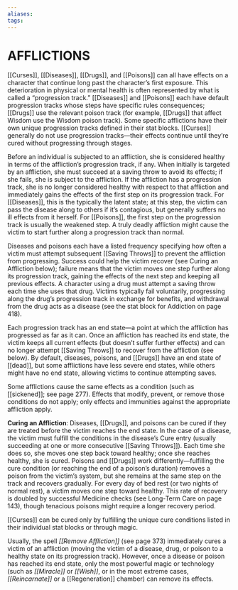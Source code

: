 ```yaml
---
aliases: 
tags: 
---
```

# AFFLICTIONS

[[Curses]], [[Diseases]], [[Drugs]], and [[Poisons]] can all have effects on a character that continue long past the character’s first exposure. This deterioration in physical or mental health is often represented by what is called a “progression track.” [[Diseases]] and [[Poisons]] each have default progression tracks whose steps have specific rules consequences; [[Drugs]] use the relevant poison track (for example, [[Drugs]] that affect Wisdom use the Wisdom poison track). Some specific afflictions have their own unique progression tracks defined in their stat blocks. [[Curses]] generally do not use progression tracks—their effects continue until they’re cured without progressing through stages.

Before an individual is subjected to an affliction, she is considered healthy in terms of the affliction’s progression track, if any. When initially is targeted by an affliction, she must succeed at a saving throw to avoid its effects; if she fails, she is subject to the affliction. If the affliction has a progression track, she is no longer considered healthy with respect to that affliction and immediately gains the effects of the first step on its progression track. For [[Diseases]], this is the typically the latent state; at this step, the victim can pass the disease along to others if it’s contagious, but generally suffers no ill effects from it herself. For [[Poisons]], the first step on the progression track is usually the weakened step. A truly deadly affliction might cause the victim to start further along a progression track than normal.

Diseases and poisons each have a listed frequency specifying how often a victim must attempt subsequent [[Saving Throws]] to prevent the affliction from progressing. Success could help the victim recover (see Curing an Affliction below); failure means that the victim moves one step further along its progression track, gaining the effects of the next step and keeping all previous effects. A character using a drug must attempt a saving throw each time she uses that drug. Victims typically fail voluntarily, progressing along the drug’s progression track in exchange for benefits, and withdrawal from the drug acts as a disease (see the stat block for Addiction on page 418).

Each progression track has an end state—a point at which the affliction has progressed as far as it can. Once an affliction has reached its end state, the victim keeps all current effects (but doesn’t suffer further effects) and can no longer attempt [[Saving Throws]] to recover from the affliction (see below). By default, diseases, poisons, and [[Drugs]] have an end state of [[dead]], but some afflictions have less severe end states, while others might have no end state, allowing victims to continue attempting saves.

Some afflictions cause the same effects as a condition (such as [[sickened]]; see page 277). Effects that modify, prevent, or remove those conditions do not apply; only effects and immunities against the appropriate affliction apply.

**Curing an Affliction**: Diseases, [[Drugs]], and poisons can be cured if they are treated before the victim reaches the end state. In the case of a disease, the victim must fulfill the conditions in the disease’s Cure entry (usually succeeding at one or more consecutive [[Saving Throws]]). Each time she does so, she moves one step back toward healthy; once she reaches healthy, she is cured. Poisons and [[Drugs]] work differently—fulfilling the cure condition (or reaching the end of a poison’s duration) removes a poison from the victim’s system, but she remains at the same step on the track and recovers gradually. For every day of bed rest (or two nights of normal rest), a victim moves one step toward healthy. This rate of recovery is doubled by successful Medicine checks (see Long-Term Care on page 143), though tenacious poisons might require a longer recovery period.

[[Curses]] can be cured only by fulfilling the unique cure conditions listed in their individual stat blocks or through magic.

Usually, the spell _[[Remove Affliction]]_ (see page 373) immediately cures a victim of an affliction (moving the victim of a disease, drug, or poison to a healthy state on its progression track). However, once a disease or poison has reached its end state, only the most powerful magic or technology (such as _[[Miracle]]_ or _[[Wish]]_, or in the most extreme cases, _[[Reincarnate]]_ or a [[Regeneration]] chamber) can remove its effects.